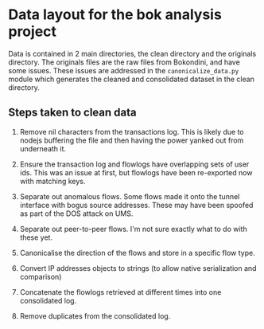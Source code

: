 # Data layout for the bok analysis project

Data is contained in 2 main directories, the clean directory and the originals
directory. The originals files are the raw files from Bokondini, and have some
issues. These issues are addressed in the `canonicalize_data.py` module which
generates the cleaned and consolidated dataset in the clean directory.

## Steps taken to clean data

1. Remove nil characters from the transactions log. This is likely due to nodejs
buffering the file and then having the power yanked out from underneath it.

2. Ensure the transaction log and flowlogs have overlapping sets of user ids.
This was an issue at first, but flowlogs have been re-exported now with matching
keys.

3. Separate out anomalous flows. Some flows made it onto the tunnel interface
with bogus source addresses. These may have been spoofed as part of the DOS
attack on UMS.

4. Separate out peer-to-peer flows. I'm not sure exactly what to do with these
yet.

5. Canonicalise the direction of the flows and store in a specific flow type.

6. Convert IP addresses objects to strings (to allow native serialization and
comparison)

7. Concatenate the flowlogs retrieved at different times into one consolidated
log.

8. Remove duplicates from the consolidated log.
